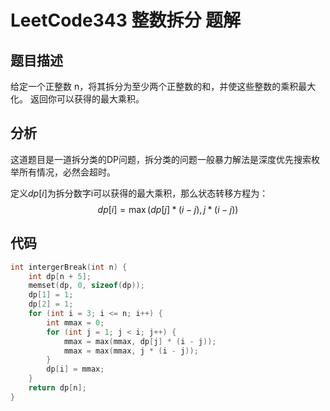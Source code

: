 # LeetCode343 整数拆分 题解

## 题目描述

给定一个正整数 n，将其拆分为至少两个正整数的和，并使这些整数的乘积最大化。 返回你可以获得的最大乘积。



## 分析

这道题目是一道拆分类的DP问题，拆分类的问题一般暴力解法是深度优先搜索枚举所有情况，必然会超时。

定义$dp[i]$为拆分数字i可以获得的最大乘积，那么状态转移方程为：
$$
dp[i]=\max(dp[j] * (i - j), j * (i - j))
$$

 ## 代码

```c++
int intergerBreak(int n) {
    int dp[n + 5];
    memset(dp, 0, sizeof(dp));
    dp[1] = 1;
    dp[2] = 1;
    for (int i = 3; i <= n; i++) {
        int mmax = 0;
        for (int j = 1; j < i; j++) {
            mmax = max(mmax, dp[j] * (i - j));
            mmax = max(mmax, j * (i - j));
        }
        dp[i] = mmax;
    }
    return dp[n];
}
```

